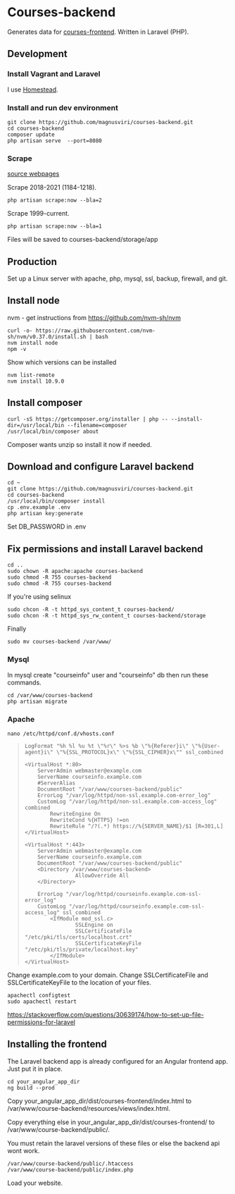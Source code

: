 # Courses-backend

Generates data for [courses-frontend](https://github.com/magnusviri/courses-frontend). Written in Laravel (PHP).

## Development

### Install Vagrant and Laravel

I use [Homestead](https://laravel.com/docs/8.x/homestead#introduction).

### Install and run dev environment

	git clone https://github.com/magnusviri/courses-backend.git
	cd courses-backend
	composer update
	php artisan serve  --port=8080

### Scrape

[source webpages](https://student.apps.utah.edu/uofu/stu/ClassSchedules/main/1216/) 

Scrape 2018-2021 (1184-1218).

	php artisan scrape:now --bla=2

Scrape 1999-current.

	php artisan scrape:now --bla=1

Files will be saved to courses-backend/storage/app

## Production

Set up a Linux server with apache, php, mysql, ssl, backup, firewall, and git.

## Install node

nvm - get instructions from https://github.com/nvm-sh/nvm

	curl -o- https://raw.githubusercontent.com/nvm-sh/nvm/v0.37.0/install.sh | bash
	nvm install node
	npm -v

Show which versions can be installed

	nvm list-remote
	nvm install 10.9.0

## Install composer

	curl -sS https://getcomposer.org/installer | php -- --install-dir=/usr/local/bin --filename=composer
	/usr/local/bin/composer about

Composer wants unzip so install it now if needed.

## Download and configure Laravel backend

	cd ~
	git clone https://github.com/magnusviri/courses-backend.git
	cd courses-backend
    /usr/local/bin/composer install
	cp .env.example .env
	php artisan key:generate

Set DB_PASSWORD in .env

## Fix permissions and install Laravel backend

	cd ..
	sudo chown -R apache:apache courses-backend
    sudo chmod -R 755 courses-backend
	sudo chmod -R 755 courses-backend

If you're using selinux

	sudo chcon -R -t httpd_sys_content_t courses-backend/
	sudo chcon -R -t httpd_sys_rw_content_t courses-backend/storage

Finally

	sudo mv courses-backend /var/www/

### Mysql

In mysql create "courseinfo" user and "courseinfo" db then run these commands.

	cd /var/www/courses-backend
	php artisan migrate

### Apache

	nano /etc/httpd/conf.d/vhosts.conf

>     LogFormat "%h %l %u %t \"%r\" %>s %b \"%{Referer}i\" \"%{User-agent}i\" \"%{SSL_PROTOCOL}x\" \"%{SSL_CIPHER}x\"" ssl_combined
>     
>     <VirtualHost *:80>
>         ServerAdmin webmaster@example.com
>         ServerName courseinfo.example.com
>         #ServerAlias
>         DocumentRoot "/var/www/courses-backend/public"
>         ErrorLog "/var/log/httpd/non-ssl.example.com-error_log"
>         CustomLog "/var/log/httpd/non-ssl.example.com-access_log" combined
>             RewriteEngine On
>             RewriteCond %{HTTPS} !=on
>             RewriteRule ^/?(.*) https://%{SERVER_NAME}/$1 [R=301,L]
>     </VirtualHost>
>     
>     <VirtualHost *:443>
>         ServerAdmin webmaster@example.com
>         ServerName courseinfo.example.com
>         DocumentRoot "/var/www/courses-backend/public"
>         <Directory /var/www/courses-backend>
>                     AllowOverride All
>         </Directory>
>     
>         ErrorLog "/var/log/httpd/courseinfo.example.com-ssl-error_log"
>         CustomLog "/var/log/httpd/courseinfo.example.com-ssl-access_log" ssl_combined
>             <IfModule mod_ssl.c>
>                     SSLEngine on
>                     SSLCertificateFile "/etc/pki/tls/certs/localhost.crt"
>                     SSLCertificateKeyFile "/etc/pki/tls/private/localhost.key"
>             </IfModule>
>     </VirtualHost>

Change example.com to your domain. Change SSLCertificateFile and SSLCertificateKeyFile to the location of your files.

	apachectl configtest
	sudo apachectl restart

https://stackoverflow.com/questions/30639174/how-to-set-up-file-permissions-for-laravel

## Installing the frontend

The Laravel backend app is already configured for an Angular frontend app. Just put it in place.

	cd your_angular_app_dir
	ng build --prod

Copy your_angular_app_dir/dist/courses-frontend/index.html to /var/www/course-backend/resources/views/index.html.

Copy everything else in your_angular_app_dir/dist/courses-frontend/ to /var/www/course-backend/public/.

You must retain the laravel versions of these files or else the backend api wont work.

	/var/www/course-backend/public/.htaccess
	/var/www/course-backend/public/index.php

Load your website.